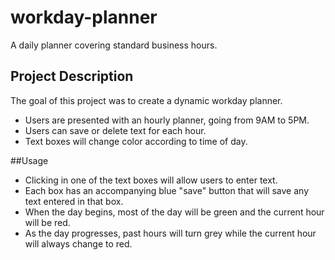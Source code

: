 # workday-planner
A daily planner covering standard business hours.

## Project Description
The goal of this project was to create a dynamic workday planner.
- Users are presented with an hourly planner, going from 9AM to 5PM.
- Users can save or delete text for each hour.
- Text boxes will change color according to time of day.

##Usage
- Clicking in one of the text boxes will allow users to enter text.
- Each box has an accompanying blue "save" button that will save any text entered in that box.
- When the day begins, most of the day will be green and the current hour will be red.
- As the day progresses, past hours will turn grey while the current hour will always change to red.


